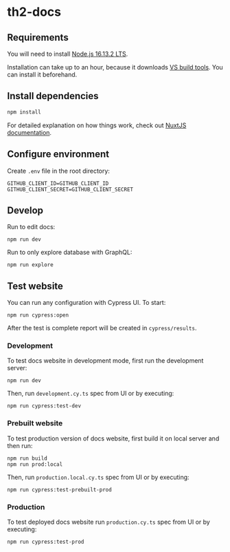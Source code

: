# th2-docs

## Requirements

You will need to install [Node.js 16.13.2 LTS](https://nodejs.org/en/).

Installation can take up to an hour, because it downloads [VS build tools](https://visualstudio.microsoft.com/downloads/?q=build+tools).
You can install it beforehand.

## Install dependencies

```bash
npm install
```

For detailed explanation on how things work, check out [NuxtJS documentation](https://nuxtjs.org/docs/).

## Configure environment

Create `.env` file in the root directory:

```dotenv
GITHUB_CLIENT_ID=GITHUB_CLIENT_ID
GITHUB_CLIENT_SECRET=GITHUB_CLIENT_SECRET
```

## Develop

Run to edit docs:

```shell
npm run dev
```

Run to only explore database with GraphQL:

```shell
npm run explore
```

## Test website

You can run any configuration with Cypress UI. To start:

```shell
npm run cypress:open
```

After the test is complete report will be created in `cypress/results`.

### Development

To test docs website in development mode, first run the development server:

```shell
npm run dev
```

Then, run `development.cy.ts` spec from UI or by executing:

```shell
npm run cypress:test-dev
```

### Prebuilt website

To test production version of docs website, first build it on local server and then run:

```shell
npm run build
npm run prod:local
```

Then, run `production.local.cy.ts` spec from UI or by executing:

```shell
npm run cypress:test-prebuilt-prod
```

### Production

To test deployed docs website run `production.cy.ts` spec from UI or by executing:

```shell
npm run cypress:test-prod
```

